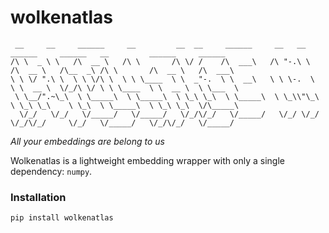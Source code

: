 # wolkenatlas


```                                                                                                                                                                      
 __     __     ______     __         __  __     ______     __   __     ______     ______   __         ______     ______    
/\ \  _ \ \   /\  __ \   /\ \       /\ \/ /    /\  ___\   /\ "-.\ \   /\  __ \   /\__  _\ /\ \       /\  __ \   /\  ___\   
\ \ \/ ".\ \  \ \ \/\ \  \ \ \____  \ \  _"-.  \ \  __\   \ \ \-.  \  \ \  __ \  \/_/\ \/ \ \ \____  \ \  __ \  \ \___  \  
 \ \__/".~\_\  \ \_____\  \ \_____\  \ \_\ \_\  \ \_____\  \ \_\\"\_\  \ \_\ \_\    \ \_\  \ \_____\  \ \_\ \_\  \/\_____\ 
  \/_/   \/_/   \/_____/   \/_____/   \/_/\/_/   \/_____/   \/_/ \/_/   \/_/\/_/     \/_/   \/_____/   \/_/\/_/   \/_____/ 
```                                                                                                                        

_All your embeddings are belong to us_

Wolkenatlas is a lightweight embedding wrapper with only a single dependency: `numpy`.

### Installation

```bash
pip install wolkenatlas
```
